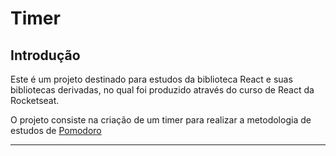 # Timer

## Introdução

Este é um projeto destinado para estudos da biblioteca React e suas bibliotecas derivadas,
no qual foi produzido através do curso de React da Rocketseat.

O projeto consiste na criação de um timer para realizar a metodologia de estudos de [Pomodoro](https://pt.wikipedia.org/wiki/T%C3%A9cnica_pomodoro)

---
